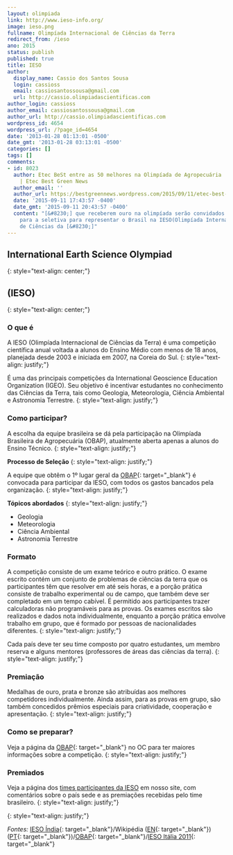 ```yaml
---
layout: olimpiada 
link: http://www.ieso-info.org/
image: ieso.png 
fullname: Olimpíada Internacional de Ciências da Terra 
redirect_from: /ieso 
ano: 2015
status: publish
published: true
title: IESO
author:
  display_name: Cassio dos Santos Sousa
  login: cassioss
  email: cassiosantossousa@gmail.com
  url: http://cassio.olimpiadascientificas.com
author_login: cassioss
author_email: cassiosantossousa@gmail.com
author_url: http://cassio.olimpiadascientificas.com
wordpress_id: 4654
wordpress_url: /?page_id=4654
date: '2013-01-28 01:13:01 -0500'
date_gmt: '2013-01-28 03:13:01 -0500'
categories: []
tags: []
comments:
- id: 8023
  author: Etec BeSt entre as 50 melhores na Olimpíada de Agropecuária
    | Etec Best Green News
  author_email: ''
  author_url: https://bestgreennews.wordpress.com/2015/09/11/etec-best-entre-as-50-melhores-na-olimpiada-de-agropecuaria/
  date: '2015-09-11 17:43:57 -0400'
  date_gmt: '2015-09-11 20:43:57 -0400'
  content: "[&#8230;] que receberem ouro na olimpíada serão convidados
    para a seletiva para representar o Brasil na IESO(Olimpíada Internacional
    de Ciências da [&#8230;]"
---
```



## International Earth Science Olympiad
{: style="text-align: center;"}



## (IESO)
{: style="text-align: center;"}



### O que é



A IESO (Olimpíada Internacional de Ciências da Terra) é uma competição científica anual voltada a alunos do Ensino Médio com menos de 18 anos, planejada desde 2003 e iniciada em 2007, na Coreia do Sul.
{: style="text-align: justify;"}



É uma das principais competições da International Geoscience Education Organization (IGEO). Seu objetivo é incentivar estudantes no conhecimento das Ciências da Terra, tais como Geologia, Meteorologia, Ciência Ambiental
e Astronomia Terrestre.
{: style="text-align: justify;"}



### Como participar?



A escolha da equipe brasileira se dá pela participação na Olimpíada Brasileira de Agropecuária (OBAP), atualmente aberta apenas a alunos do Ensino Técnico.
{: style="text-align: justify;"}



**Processo de Seleção**
{: style="text-align: justify;"}



A equipe que obtêm o 1º lugar geral da [OBAP][2]{: target="_blank"} é convocada para participar da IESO, com todos os gastos bancados pela organização.
{: style="text-align: justify;"}



**Tópicos abordados**
{: style="text-align: justify;"}



* <span style="line-height: 13px;">Geologia</span>
* Meteorologia
* Ciência Ambiental
* Astronomia Terrestre
  



### Formato



A competição consiste de um exame teórico e outro prático. O exame escrito contém um conjunto de problemas de ciências da terra que os participantes têm que resolver em até seis horas, e a porção prática consiste de
trabalho experimental ou de campo, que também deve ser completado em um tempo cabível. É permitido aos participantes trazer calculadoras não programáveis para as provas. Os exames escritos são realizados e dados nota
individualmente, enquanto a porção prática envolve trabalho em grupo, que é formado por pessoas de nacionalidades diferentes.
{: style="text-align: justify;"}



Cada país deve ter seu time composto por quatro estudantes, um membro reserva e alguns mentores (professores de áreas das ciências da terra).
{: style="text-align: justify;"}



### Premiação



Medalhas de ouro, prata e bronze são atribuídas aos melhores competidores individualmente. Ainda assim, para as provas em grupo, são também concedidos prêmios especiais para criatividade, cooperação e apresentação.
{: style="text-align: justify;"}



### Como se preparar?



Veja a página da [OBAP][2]{: target="_blank"} no OC para ter maiores informações sobre a competição.
{: style="text-align: justify;"}



### Premiados



Veja a página dos [times participantes da IESO][3] em nosso site, com comentários sobre o país sede e as premiações recebidas pelo time brasileiro.
{: style="text-align: justify;"}




{: style="text-align: justify;"}

  
*Fontes:* [IESO Índia][4]{: target="_blank"}/Wikipédia ([EN][5]{: target="_blank"}) ([PT][6]{: target="_blank"})/[OBAP][7]{: target="_blank"}/[IESO Itália 2011][8]{: target="_blank"}



[1]: /ieso/ "Logo da IESO"
[2]: /olimpiadas/outras/obap/ "OBAP"
[3]: /equipes-brasileiras/interdisciplinar/ieso/ "Países e participação brasileira na IESO"
[4]: http://eartholympiad.webs.com/ "Site indiano sobre a IESO"
[5]: http://en.wikipedia.org/wiki/International_Earth_Science_Olympiad "Página da IESO em Inglês"
[6]: http://pt.wikipedia.org/wiki/Olimp%C3%ADada_Internacional_de_Ci%C3%AAncias_da_Terra "Versão em Português da IESO"
[7]: http://www.ifsuldeminas.edu.br/~obap/index.php?option=com_content&amp;view=article&amp;id=50&amp;Itemid=55 "Página da IESO na OBAP"
[8]: http://www.ieso2011.unimore.it/ "Site oficial da IESO de 2011, na Itália"
